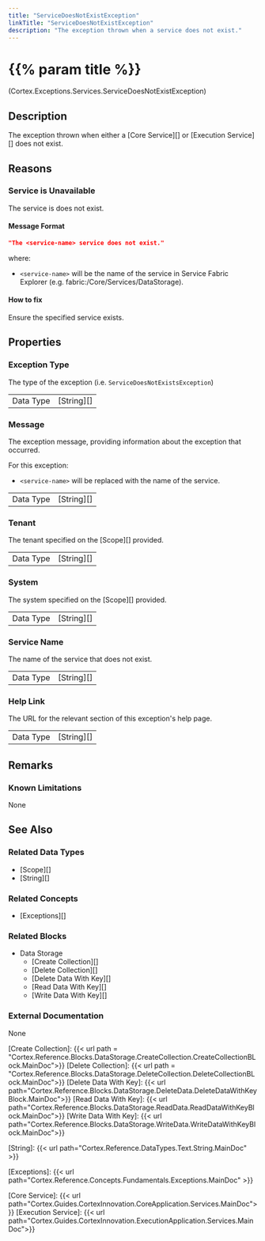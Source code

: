 ```yaml
---
title: "ServiceDoesNotExistException"
linkTitle: "ServiceDoesNotExistException"
description: "The exception thrown when a service does not exist."
---
```


# {{% param title %}}

<p class="namespace">(Cortex.Exceptions.Services.ServiceDoesNotExistException)</p>

## Description

The exception thrown when either a [Core Service][] or [Execution Service][] does not exist.

## Reasons

### Service is Unavailable

The service is does not exist.

#### Message Format

```json
"The <service-name> service does not exist."
```

where:
- `<service-name>` will be the name of the service in Service Fabric Explorer (e.g. fabric:/Core/Services/DataStorage).

#### How to fix

Ensure the specified service exists.

## Properties

### Exception Type

The type of the exception (i.e. `ServiceDoesNotExistsException`)

| | |
|-----------|------------|
| Data Type | [String][] |

### Message

The exception message, providing information about the exception that occurred.

For this exception:
- `<service-name>` will be replaced with the name of the service.

| | |
|-----------|------------|
| Data Type | [String][] |

### Tenant

The tenant specified on the [Scope][] provided.

| | |
|-----------|---------------------------|
| Data Type | [String][] |

### System

The system specified on the [Scope][] provided.

| | |
|-----------|---------------------------|
| Data Type | [String][] |

### Service Name

The name of the service that does not exist.

| | |
|-----------|---------------------------|
| Data Type | [String][] |

### Help Link

The URL for the relevant section of this exception's help page.

| | |
|-----------|------------|
| Data Type | [String][] |

## Remarks

### Known Limitations

None

## See Also

### Related Data Types

* [Scope][]
* [String][]

### Related Concepts

* [Exceptions][]

### Related Blocks

- Data Storage
    - [Create Collection][]
    - [Delete Collection][]
    - [Delete Data With Key][]
    - [Read Data With Key][]
    - [Write Data With Key][]

### External Documentation

None

[Create Collection]: {{< url path = "Cortex.Reference.Blocks.DataStorage.CreateCollection.CreateCollectionBLock.MainDoc">}}
[Delete Collection]: {{< url path = "Cortex.Reference.Blocks.DataStorage.DeleteCollection.DeleteCollectionBLock.MainDoc">}}
[Delete Data With Key]: {{< url path="Cortex.Reference.Blocks.DataStorage.DeleteData.DeleteDataWithKeyBlock.MainDoc">}}
[Read Data With Key]: {{< url path="Cortex.Reference.Blocks.DataStorage.ReadData.ReadDataWithKeyBlock.MainDoc">}}
[Write Data With Key]: {{< url path="Cortex.Reference.Blocks.DataStorage.WriteData.WriteDataWithKeyBlock.MainDoc">}}

[String]: {{< url path="Cortex.Reference.DataTypes.Text.String.MainDoc" >}}

[Exceptions]: {{< url path="Cortex.Reference.Concepts.Fundamentals.Exceptions.MainDoc" >}}

[Core Service]: {{< url path="Cortex.Guides.CortexInnovation.CoreApplication.Services.MainDoc">}}
[Execution Service]: {{< url path="Cortex.Guides.CortexInnovation.ExecutionApplication.Services.MainDoc">}}
